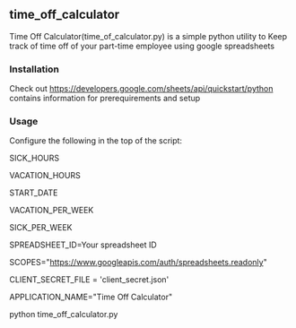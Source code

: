 ## time_off_calculator
Time Off Calculator(time_of_calculator.py) is a simple python utility to Keep track of time off of your part-time employee using google spreadsheets


### Installation
Check out https://developers.google.com/sheets/api/quickstart/python contains information for prerequirements and setup


### Usage
Configure the following in the top of the script:

SICK_HOURS

VACATION_HOURS

START_DATE

VACATION_PER_WEEK

SICK_PER_WEEK

SPREADSHEET_ID=Your spreadsheet ID

SCOPES="https://www.googleapis.com/auth/spreadsheets.readonly"

CLIENT_SECRET_FILE = 'client_secret.json'

APPLICATION_NAME="Time Off Calculator"

python time_off_calculator.py

